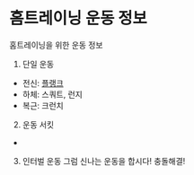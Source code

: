 # 홈트레이닝 운동 정보 
홈트레이닝을 위한 운동 정보

1. 단일 운동 
- 전신: [플랭크](DoingExercise/플랭크)
- 하체: 스쿼트, 런지
- 복근: 크런치

2. 운동 서킷 
- 

3. 인터벌 운동
그럼 신나는 운동을 합시다! 충돌해결!
